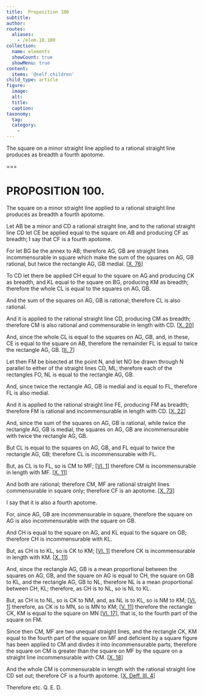 ```yaml
---
title:  Proposition 100
subtitle: 
author:
routes:
  aliases:
    - /elem.10.100
collection:
  name: elements
  showCount: true
  showMenu: true
content:
  items: '@self.children'
child_type: article
figure:
  image:
  alt:
  title:
  caption:
taxonomy:
  tag:
  category:
    - 
---
```


<p>
       <hi rend="ital">The square on a minor straight line applied to a rational straight line produces as breadth a fourth apotome.</hi>
      </p>

===

<h1>PROPOSITION 100.</h1>
<p>
       <span class="ital">The square on a minor straight line applied to a rational straight line produces as breadth a fourth apotome.</span>
      </p>

<p>Let <span class="ital">AB</span> be a minor and <span class="ital">CD</span> a rational straight line, and to the rational straight line <span class="ital">CD</span> let <span class="ital">CE</span> be applied equal to the square on <span class="ital">AB</span> and producing <span class="ital">CF</span> as breadth; I say that <span class="ital">CF</span> is a fourth apotome. 
      </p>

<p>For let <span class="ital">BG</span> be the annex to <span class="ital">AB</span>; therefore <span class="ital">AG</span>, <span class="ital">GB</span> are straight lines incommensurable in square which make the sum of the squares on <span class="ital">AG</span>, <span class="ital">GB</span> rational, but twice the rectangle <span class="ital">AG</span>, <span class="ital">GB</span> medial. [<a href="/elem.10.76">X. 76</a>] </p>

<p>To <span class="ital">CD</span> let there be applied <span class="ital">CH</span> equal to the square on <span class="ital">AG</span> and producing <span class="ital">CK</span> as breadth, and <span class="ital">KL</span> equal to the square on <span class="ital">BG</span>, producing <span class="ital">KM</span> as breadth; therefore the whole <span class="ital">CL</span> is equal to the squares on <span class="ital">AG</span>, <span class="ital">GB</span>. </p>

<p>And the sum of the squares on <span class="ital">AG</span>, <span class="ital">GB</span> is rational; therefore <span class="ital">CL</span> is also rational. </p>

<p>And it is applied to the rational straight line <span class="ital">CD</span>, producing <span class="ital">CM</span> as breadth; therefore <span class="ital">CM</span> is also rational and commensurable in length with <span class="ital">CD</span>. [<a href="/elem.10.20">X. 20</a>] <pb n="222"/></p>

<p>And, since the whole <span class="ital">CL</span> is equal to the squares on <span class="ital">AG</span>, <span class="ital">GB</span>, and, in these, <span class="ital">CE</span> is equal to the square on <span class="ital">AB</span>, therefore the remainder <span class="ital">FL</span> is equal to twice the rectangle <span class="ital">AG</span>, <span class="ital">GB</span>. [<a href="/elem.2.7">II. 7</a>] </p>

<p>Let then <span class="ital">FM</span> be bisected at the point <span class="ital">N</span>, and let <span class="ital">NO</span> be drawn through <span class="ital">N</span> parallel to either of the straight lines <span class="ital">CD</span>, <span class="ital">ML</span>; therefore each of the rectangles <span class="ital">FO</span>, <span class="ital">NL</span> is equal to the rectangle <span class="ital">AG</span>, <span class="ital">GB</span>. </p>

<p>And, since twice the rectangle <span class="ital">AG</span>, <span class="ital">GB</span> is medial and is equal to <span class="ital">FL</span>, therefore <span class="ital">FL</span> is also medial. </p>

<p>And it is applied to the rational straight line <span class="ital">FE</span>, producing <span class="ital">FM</span> as breadth; therefore <span class="ital">FM</span> is rational and incommensurable in length with <span class="ital">CD</span>. [<a href="/elem.10.22">X. 22</a>] </p>

<p>And, since the sum of the squares on <span class="ital">AG</span>, <span class="ital">GB</span> is rational, while twice the rectangle <span class="ital">AG</span>, <span class="ital">GB</span> is medial, the squares on <span class="ital">AG</span>, <span class="ital">GB</span> are incommensurable with twice the rectangle <span class="ital">AG</span>, <span class="ital">GB</span>. </p>

<p>But <span class="ital">CL</span> is equal to the squares on <span class="ital">AG</span>, <span class="ital">GB</span>, and <span class="ital">FL</span> equal to twice the rectangle <span class="ital">AG</span>, <span class="ital">GB</span>; therefore <span class="ital">CL</span> is incommensurable with <span class="ital">FL</span>. </p>

<p>But, as <span class="ital">CL</span> is to <span class="ital">FL</span>, so is <span class="ital">CM</span> to <span class="ital">MF</span>; [<a href="/elem.6.1">VI. 1</a>] therefore <span class="ital">CM</span> is incommensurable in length with <span class="ital">MF</span>. [<a href="/elem.10.11">X. 11</a>] </p>

<p>And both are rational; therefore <span class="ital">CM</span>, <span class="ital">MF</span> are rational straight lines commensurable in square only; therefore <span class="ital">CF</span> is an apotome. [<a href="/elem.10.73">X. 73</a>] </p>

<p>I say that it is also a fourth apotome. </p>

<p>For, since <span class="ital">AG</span>, <span class="ital">GB</span> are incommensurable in square, therefore the square on <span class="ital">AG</span> is also incommensurable with the square on <span class="ital">GB</span>. </p>

<p>And <span class="ital">CH</span> is equal to the square on <span class="ital">AG</span>, and <span class="ital">KL</span> equal to the square on <span class="ital">GB</span>; therefore <span class="ital">CH</span> is incommensurable with <span class="ital">KL</span>. <pb n="223"/></p>

<p>But, as <span class="ital">CH</span> is to <span class="ital">KL</span>, so is <span class="ital">CK</span> to <span class="ital">KM</span>; [<a href="/elem.6.1">VI. 1</a>] therefore <span class="ital">CK</span> is incommensurable in length with <span class="ital">KM</span>. [<a href="/elem.10.11">X. 11</a>] </p>

<p>And, since the rectangle <span class="ital">AG</span>, <span class="ital">GB</span> is a mean proportional between the squares on <span class="ital">AG</span>, <span class="ital">GB</span>, and the square on <span class="ital">AG</span> is equal to <span class="ital">CH</span>, the square on <span class="ital">GB</span> to <span class="ital">KL</span>, and the rectangle <span class="ital">AG</span>, <span class="ital">GB</span> to <span class="ital">NL</span>, therefore <span class="ital">NL</span> is a mean proportional between <span class="ital">CH</span>, <span class="ital">KL</span>; therefore, as <span class="ital">CH</span> is to <span class="ital">NL</span>, so is <span class="ital">NL</span> to <span class="ital">KL</span>. </p>

<p>But, as <span class="ital">CH</span> is to <span class="ital">NL</span>, so is <span class="ital">CK</span> to <span class="ital">NM</span>, and, as <span class="ital">NL</span> is to <span class="ital">KL</span>, so is <span class="ital">NM</span> to <span class="ital">KM</span>; [<a href="/elem.6.1">VI. 1</a>] therefore, as <span class="ital">CK</span> is to <span class="ital">MN</span>, so is <span class="ital">MN</span> to <span class="ital">KM</span>; [<a href="/elem.5.11">V. 11</a>] therefore the rectangle <span class="ital">CK</span>, <span class="ital">KM</span> is equal to the square on <span class="ital">MN</span> [<a href="/elem.6.17">VI. 17</a>], that is, to the fourth part of the square on <span class="ital">FM</span>. </p>

<p>Since then <span class="ital">CM</span>, <span class="ital">MF</span> are two unequal straight lines, and the rectangle <span class="ital">CK</span>, <span class="ital">KM</span> equal to the fourth part of the square on <span class="ital">MF</span> and deficient by a square figure has been applied to <span class="ital">CM</span> and divdes it into incommensurable parts, therefore the square on <span class="ital">CM</span> is greater than the square on <span class="ital">MF</span> by the square on a straight line incommensurable with <span class="ital">CM</span>. [<a href="/elem.10.18">X. 18</a>] </p>

<p>And the whole <span class="ital">CM</span> is commensurable in length with the rational straight line <span class="ital">CD</span> set out; therefore <span class="ital">CF</span> is a fourth apotome. [<a href="/elem.10.def.3.4">X. Deff. III. 4</a>] </p>

<p>Therefore etc. Q. E. D.</p>
